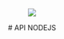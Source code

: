 <p align="center" style="display: block; margin: .5em auto 0 auto; border: none; max-height: 75px; max-width: 180px;" ><img src="https://nodejs.org/static/images/logo.svg"></p>
<p align="center"> # API NODEJS </p>
